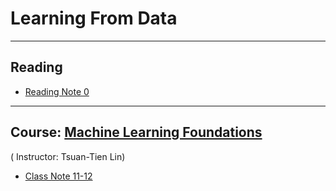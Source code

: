 # Learning From Data #
- - -
## Reading ##
* [Reading Note 0](booksReading/RMD_Chap0.md)

- - -
## Course: [Machine Learning Foundations](https://class.coursera.org/ntumlone-002/lecture) ##

( Instructor: Tsuan-Tien Lin)

* [Class Note 11-12 ](booksReading/MLF_Les11-12.md)